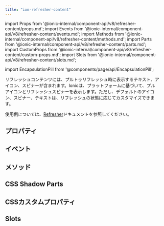 ```yaml
---
title: "ion-refresher-content"
---
```

import Props from '@ionic-internal/component-api/v8/refresher-content/props.md';
import Events from '@ionic-internal/component-api/v8/refresher-content/events.md';
import Methods from '@ionic-internal/component-api/v8/refresher-content/methods.md';
import Parts from '@ionic-internal/component-api/v8/refresher-content/parts.md';
import CustomProps from '@ionic-internal/component-api/v8/refresher-content/custom-props.md';
import Slots from '@ionic-internal/component-api/v8/refresher-content/slots.md';

import EncapsulationPill from '@components/page/api/EncapsulationPill';


リフレッシュコンテンツには、プルトゥリフレッシュ時に表示するテキスト、アイコン、スピナーが含まれます。Ionicは、プラットフォームに基づいて、プルアイコンとリフレッシュスピナーを表示します。ただし、デフォルトのアイコン、スピナー、テキストは、リフレッシュの状態に応じてカスタマイズできます。

使用例については、[Refresher](/docs/api/refresher)ドキュメントを参照してください。


## プロパティ
<Props />

## イベント
<Events />

## メソッド
<Methods />

## CSS Shadow Parts
<Parts />

## CSSカスタムプロパティ
<CustomProps />

## Slots
<Slots />
